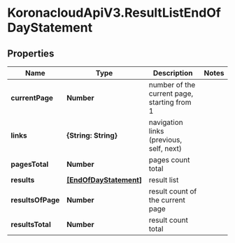 # KoronacloudApiV3.ResultListEndOfDayStatement

## Properties
Name | Type | Description | Notes
------------ | ------------- | ------------- | -------------
**currentPage** | **Number** | number of the current page, starting from 1 | 
**links** | **{String: String}** | navigation links (previous, self, next) | 
**pagesTotal** | **Number** | pages count total | 
**results** | [**[EndOfDayStatement]**](EndOfDayStatement.md) | result list | 
**resultsOfPage** | **Number** | result count of the current page | 
**resultsTotal** | **Number** | result count total | 


